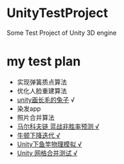 # UnityTestProject
Some Test Project of Unity 3D engine

# my test plan

- 实现弹簧质点算法 
- 优化人脸重建算法 
- [unity画长毛的兔子](https://github.com/ThisskyMain/FurBunny) √
- 染发app
- 照片合并算法
- [马尔科夫链 蓝战非胜率预测 √](https://github.com/HanochZhu/MyAlgorithm/tree/master/Markov)
- [牛顿下降迭代 √](https://github.com/HanochZhu/MyAlgorithm/tree/master/NewtonMathod)
- [Unity下鱼竿物理模拟 √](https://github.com/HanochZhu/UnityTestProject/tree/master/FishingRodTest)
- [Unity 网格合并测试 √](https://github.com/HanochZhu/UnityTestProject/tree/master/CombineMesh)
